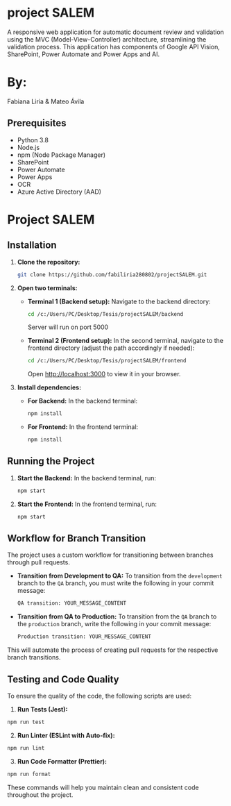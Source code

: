 # project SALEM
A responsive web application for automatic document review and validation using the MVC (Model-View-Controller) architecture, streamlining the validation process. This application has components of Google API Vision, SharePoint, Power Automate and Power Apps and AI.

# By:
Fabiana Liria & Mateo Ávila

## Prerequisites
- Python 3.8
- Node.js
- npm (Node Package Manager)
- SharePoint
- Power Automate
- Power Apps
- OCR
- Azure Active Directory (AAD)

# Project SALEM

## Installation

1. **Clone the repository:**
    ```bash
    git clone https://github.com/fabiliria280802/projectSALEM.git
    ```

2. **Open two terminals:**

    - **Terminal 1 (Backend setup):**
      Navigate to the backend directory:
      ```bash
      cd /c:/Users/PC/Desktop/Tesis/projectSALEM/backend
      ```
        Server will run on port 5000

    - **Terminal 2 (Frontend setup):**
      In the second terminal, navigate to the frontend directory (adjust the path accordingly if needed):
      ```bash
      cd /c:/Users/PC/Desktop/Tesis/projectSALEM/frontend
      ```
        Open [http://localhost:3000](http://localhost:3000) to view it in your browser.

3. **Install dependencies:**

    - **For Backend:**
      In the backend terminal:
      ```bash
      npm install
      ```

    - **For Frontend:**
      In the frontend terminal:
      ```bash
      npm install
      ```

## Running the Project

1. **Start the Backend:**
    In the backend terminal, run:
    ```bash
    npm start
    ```

2. **Start the Frontend:**
    In the frontend terminal, run:
    ```bash
    npm start
    ```

## Workflow for Branch Transition

The project uses a custom workflow for transitioning between branches through pull requests.

- **Transition from Development to QA:**
  To transition from the `development` branch to the `QA` branch, you must write the following in your commit message:
    ```bash
    QA transition: YOUR_MESSAGE_CONTENT
    ```

- **Transition from QA to Production:**
To transition from the `QA` branch to the `production` branch, write the following in your commit message:
    ```bash
    Production transition: YOUR_MESSAGE_CONTENT
    ```

This will automate the process of creating pull requests for the respective branch transitions.

## Testing and Code Quality

To ensure the quality of the code, the following scripts are used:

1. **Run Tests (Jest):**
  ```bash
  npm run test
  ```

2. **Run Linter (ESLint with Auto-fix):**
  ```bash
  npm run lint
  ```

3. **Run Code Formatter (Prettier):**
  ```bash
  npm run format
  ```

These commands will help you maintain clean and consistent code throughout the project.
